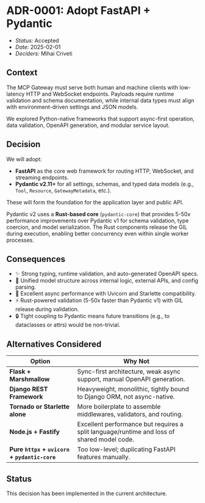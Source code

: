# ADR-0001: Adopt FastAPI + Pydantic

- *Status:* Accepted
- *Date:* 2025-02-01
- *Deciders:* Mihai Criveti

## Context

The MCP Gateway must serve both human and machine clients with low-latency HTTP and WebSocket endpoints. Payloads require runtime validation and schema documentation, while internal data types must align with environment-driven settings and JSON models.

We explored Python-native frameworks that support async-first operation, data validation, OpenAPI generation, and modular service layout.

## Decision

We will adopt:

- **FastAPI** as the core web framework for routing HTTP, WebSocket, and streaming endpoints.
- **Pydantic v2.11+** for all settings, schemas, and typed data models (e.g., `Tool`, `Resource`, `GatewayMetadata`, etc.).

These will form the foundation for the application layer and public API.

Pydantic v2 uses a **Rust-based core** (`pydantic-core`) that provides 5-50x performance improvements over Pydantic v1 for schema validation, type coercion, and model serialization. The Rust components release the GIL during execution, enabling better concurrency even within single worker processes.

## Consequences

- ✨ Strong typing, runtime validation, and auto-generated OpenAPI specs.
- 🧩 Unified model structure across internal logic, external APIs, and config parsing.
- 🚀 Excellent async performance with Uvicorn and Starlette compatibility.
- ⚡ Rust-powered validation (5-50x faster than Pydantic v1) with GIL release during validation.
- 🔒 Tight coupling to Pydantic means future transitions (e.g., to dataclasses or attrs) would be non-trivial.

## Alternatives Considered

| Option | Why Not |
|--------|---------|
| **Flask + Marshmallow** | Sync-first architecture, weak async support, manual OpenAPI generation. |
| **Django REST Framework** | Heavyweight, monolithic, tightly bound to Django ORM, not async-native. |
| **Tornado or Starlette alone** | More boilerplate to assemble middlewares, validators, and routing. |
| **Node.js + Fastify** | Excellent performance but requires a split language/runtime and loss of shared model code. |
| **Pure `httpx` + `uvicorn` + `pydantic-core`** | Too low-level; duplicating FastAPI features manually. |

## Status

This decision has been implemented in the current architecture.
